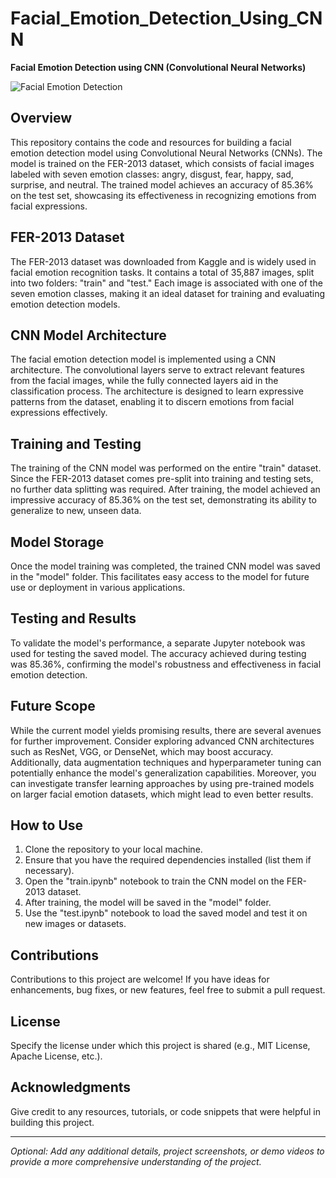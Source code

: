 # Facial_Emotion_Detection_Using_CNN
**Facial Emotion Detection using CNN (Convolutional Neural Networks)**

![Facial Emotion Detection](https://your-image-url.com)

## Overview
This repository contains the code and resources for building a facial emotion detection model using Convolutional Neural Networks (CNNs). The model is trained on the FER-2013 dataset, which consists of facial images labeled with seven emotion classes: angry, disgust, fear, happy, sad, surprise, and neutral. The trained model achieves an accuracy of 85.36% on the test set, showcasing its effectiveness in recognizing emotions from facial expressions.

## FER-2013 Dataset
The FER-2013 dataset was downloaded from Kaggle and is widely used in facial emotion recognition tasks. It contains a total of 35,887 images, split into two folders: "train" and "test." Each image is associated with one of the seven emotion classes, making it an ideal dataset for training and evaluating emotion detection models.

## CNN Model Architecture
The facial emotion detection model is implemented using a CNN architecture. The convolutional layers serve to extract relevant features from the facial images, while the fully connected layers aid in the classification process. The architecture is designed to learn expressive patterns from the dataset, enabling it to discern emotions from facial expressions effectively.

## Training and Testing
The training of the CNN model was performed on the entire "train" dataset. Since the FER-2013 dataset comes pre-split into training and testing sets, no further data splitting was required. After training, the model achieved an impressive accuracy of 85.36% on the test set, demonstrating its ability to generalize to new, unseen data.

## Model Storage
Once the model training was completed, the trained CNN model was saved in the "model" folder. This facilitates easy access to the model for future use or deployment in various applications.

## Testing and Results
To validate the model's performance, a separate Jupyter notebook was used for testing the saved model. The accuracy achieved during testing was 85.36%, confirming the model's robustness and effectiveness in facial emotion detection.

## Future Scope
While the current model yields promising results, there are several avenues for further improvement. Consider exploring advanced CNN architectures such as ResNet, VGG, or DenseNet, which may boost accuracy. Additionally, data augmentation techniques and hyperparameter tuning can potentially enhance the model's generalization capabilities. Moreover, you can investigate transfer learning approaches by using pre-trained models on larger facial emotion datasets, which might lead to even better results.

## How to Use
1. Clone the repository to your local machine.
2. Ensure that you have the required dependencies installed (list them if necessary).
3. Open the "train.ipynb" notebook to train the CNN model on the FER-2013 dataset.
4. After training, the model will be saved in the "model" folder.
5. Use the "test.ipynb" notebook to load the saved model and test it on new images or datasets.

## Contributions
Contributions to this project are welcome! If you have ideas for enhancements, bug fixes, or new features, feel free to submit a pull request.

## License
Specify the license under which this project is shared (e.g., MIT License, Apache License, etc.).

## Acknowledgments
Give credit to any resources, tutorials, or code snippets that were helpful in building this project.

---
*Optional: Add any additional details, project screenshots, or demo videos to provide a more comprehensive understanding of the project.*
